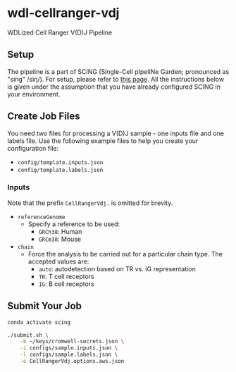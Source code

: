 # wdl-cellranger-vdj

WDLized Cell Ranger V(D)J Pipeline

## Setup

The pipeline is a part of SCING (Single-Cell pIpeliNe Garden; pronounced as "sing" /siŋ/). For setup, please refer to [this page](https://github.com/hisplan/scing). All the instructions below is given under the assumption that you have already configured SCING in your environment.

## Create Job Files

You need two files for processing a V(D)J sample - one inputs file and one labels file. Use the following example files to help you create your configuration file:

- `config/template.inputs.json`
- `config/template.labels.json`

### Inputs

Note that the prefix `CellRangerVdj.` is omitted for brevity.

- `referenceGenome`
  - Specify a reference to be used:
    - `GRCh38`: Human
    - `GRCm38`: Mouse
- `chain`
  - Force the analysis to be carried out for a particular chain type. The accepted values are:
    - `auto`: autodetection based on TR vs. IG representation
    - `TR`: T cell receptors
    - `IG`: B cell receptors

## Submit Your Job

```bash
conda activate scing

./submit.sh \
    -k ~/keys/cromwell-secrets.json \
    -i configs/sample.inputs.json \
    -l configs/sample.labels.json \
    -o CellRangerVdj.options.aws.json
```
